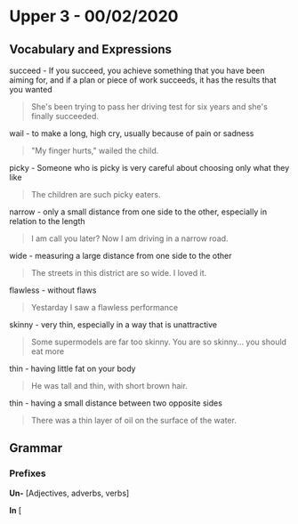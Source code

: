 

# Upper 3 - 00/02/2020

## Vocabulary and Expressions 
succeed - If you succeed, you achieve something that you have been aiming for, and if a plan or piece of work succeeds, it has the results that you wanted
> She's been trying to pass her driving test for six years and she's finally succeeded.

wail - to make a long, high cry, usually because of pain or sadness
> "My finger hurts," wailed the child.

picky - Someone who is picky is very careful about choosing only what they like
> The children are such picky eaters.

narrow - only a small distance from one side to the other, especially in relation to the length
> I am call you later? Now I am driving in a narrow road.

wide - measuring a large distance from one side to the other 
> The streets in this district are so wide. I loved it.

flawless - without flaws
> Yestarday I saw a flawless performance

skinny - very thin, especially in a way that is unattractive
> Some supermodels are far too skinny.
> You are so skinny... you should eat more

thin - having little fat on your body
> He was tall and thin, with short brown hair.

thin - having a small distance between two opposite sides
> There was a thin layer of oil on the surface of the water.



## Grammar
### Prefixes

**Un-**
[Adjectives, adverbs, verbs]


**In**
[

